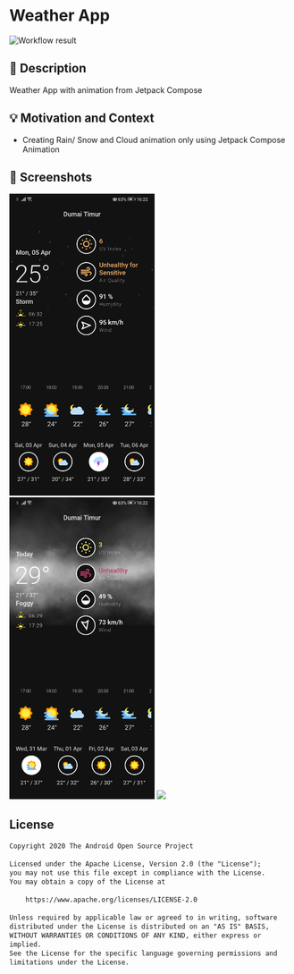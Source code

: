 # Weather App

<!--- Replace <OWNER> with your Github Username and <REPOSITORY> with the name of your repository. -->
<!--- You can find both of these in the url bar when you open your repository in github. -->
![Workflow result](https://github.com/PutraHardjono/ComposeWeatherApp/workflows/Check/badge.svg)


## :scroll: Description
<!--- Describe your app in one or two sentences -->
Weather App with animation from Jetpack Compose

## :bulb: Motivation and Context
<!--- Optionally point readers to interesting parts of your submission. -->
<!--- What are you especially proud of? -->
- Creating Rain/ Snow and Cloud animation only using Jetpack Compose Animation


## :camera_flash: Screenshots
<!-- You can add more screenshots here if you like -->
<img src="/results/screenshot_1.jpg" width="260">&emsp;<img src="/results/screenshot_2.jpg" width="260">
![](/results/video.gif)

## License
```
Copyright 2020 The Android Open Source Project

Licensed under the Apache License, Version 2.0 (the "License");
you may not use this file except in compliance with the License.
You may obtain a copy of the License at

    https://www.apache.org/licenses/LICENSE-2.0

Unless required by applicable law or agreed to in writing, software
distributed under the License is distributed on an "AS IS" BASIS,
WITHOUT WARRANTIES OR CONDITIONS OF ANY KIND, either express or implied.
See the License for the specific language governing permissions and
limitations under the License.
```